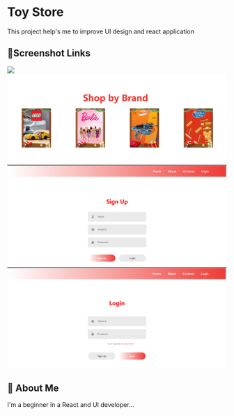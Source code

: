 # Toy Store

This project help's me to improve UI design and react application 


## 🔗Screenshot Links
<img src="https://github.com/Rishi575/React_IRC/tree/main/project/gitupimages/img.png">
<img src="https://github.com/Rishi575/React_IRC/blob/main/project/gitupimages/img2.png">
<img src="https://github.com/Rishi575/React_IRC/blob/main/project/gitupimages/img3.png">
<img src="https://github.com/Rishi575/React_IRC/blob/main/project/gitupimages/img4.png">


## 🚀 About Me
I'm a beginner in a React and UI developer...

